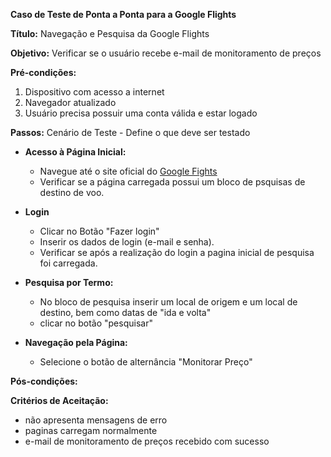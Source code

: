**Caso de Teste de Ponta a Ponta para a Google Flights**

**Título:** Navegação e Pesquisa da Google Flights

**Objetivo:** Verificar se o usuário recebe e-mail de monitoramento de preços

**Pré-condições:** 
1. Dispositivo com acesso a internet
2. Navegador atualizado
3. Usuário precisa possuir uma conta válida e estar logado 

**Passos:** Cenário de Teste - Define o que deve ser testado

-  **Acesso à Página Inicial:**
   - Navegue até o site oficial do [Google Fights](https://www.google.com/travel/flights?gl=BR&hl=pt-BR)
   - Verificar se a página carregada possui um bloco de psquisas de destino de voo.

-  **Login**
    - Clicar no Botão "Fazer login"
    - Inserir os dados de login (e-mail e senha).
    - Verificar se após a realização do login a pagina inicial de pesquisa foi carregada.

-  **Pesquisa por Termo:**
    - No bloco de pesquisa inserir um local de origem e um local de destino, bem como datas de "ida e volta"
    - clicar no botão "pesquisar"

-  **Navegação pela Página:**
    - Selecione o botão de alternância "Monitorar Preço"
    

**Pós-condições:**


**Critérios de Aceitação:**
- não apresenta mensagens de erro
- paginas carregam normalmente
- e-mail de monitoramento de preços recebido com sucesso
